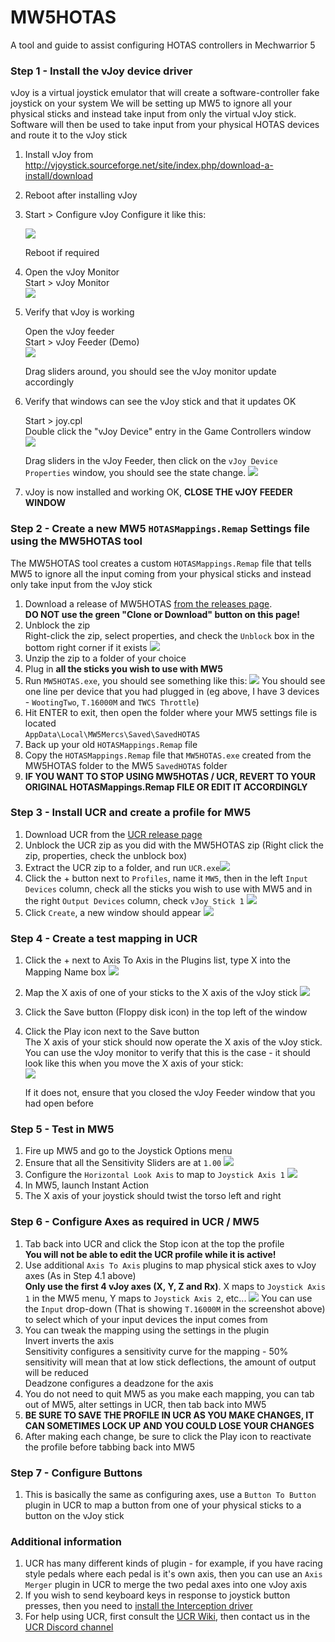 # MW5HOTAS
 A tool and guide to assist configuring HOTAS controllers in Mechwarrior 5



### Step 1 - Install the vJoy device driver

vJoy is a virtual joystick emulator that will create a software-controller fake joystick on your system
We will be setting up MW5 to ignore all your physical sticks and instead take input from only the virtual vJoy stick. Software will then be used to take input from your physical HOTAS devices and route it to the vJoy stick

1. Install vJoy from http://vjoystick.sourceforge.net/site/index.php/download-a-install/download

2. Reboot after installing vJoy

3. Start > Configure vJoy
   Configure it like this:

   ![](https://i.imgur.com/0DqL0q1.png)

   Reboot if required

4. Open the vJoy Monitor  
   Start > vJoy Monitor  
   ![](https://i.imgur.com/TAmtjsW.png)

5. Verify that vJoy is working  

   Open the vJoy feeder  
   Start > vJoy Feeder (Demo)  
   ![](https://i.imgur.com/kK7HUJW.png)

   Drag sliders around, you should see the vJoy monitor update accordingly

6. Verify that windows can see the vJoy stick and that it updates OK  

   Start > joy.cpl  
   Double click the "vJoy Device" entry in the Game Controllers window  
   ![](https://i.imgur.com/wgywg3Q.png)

   Drag sliders in the vJoy Feeder, then click on the `vJoy Device Properties` window, you should see the state change.
   ![](https://i.imgur.com/VwYshmY.gif)

7. vJoy is now installed and working OK, **CLOSE THE vJOY FEEDER WINDOW**



### Step 2 - Create a new MW5 `HOTASMappings.Remap` Settings file using the MW5HOTAS tool

The MW5HOTAS tool creates a custom `HOTASMappings.Remap` file that tells MW5 to ignore all the input coming from your physical sticks and instead only take input from the vJoy stick

1. Download a release of MW5HOTAS [from the releases page](https://github.com/evilC/MW5HOTAS/releases).  
   **DO NOT use the green "Clone or Download" button on this page!**
2. Unblock the zip  
   Right-click the zip, select properties, and check the `Unblock` box in the bottom right corner if it exists
   ![](https://i.imgur.com/ACVCr7N.png)
3. Unzip the zip to a folder of your choice
4. Plug in **all the sticks you wish to use with MW5**
5. Run `MW5HOTAS.exe`, you should see something like this:
   ![](https://i.imgur.com/p2nL0hO.png)
   You should see one line per device that you had plugged in (eg above, I have 3 devices - `WootingTwo`, `T.16000M` and `TWCS Throttle`)
6. Hit ENTER to exit, then open the folder where your MW5 settings file is located  
   `AppData\Local\MW5Mercs\Saved\SavedHOTAS`
7. Back up your old `HOTASMappings.Remap` file
8. Copy the `HOTASMappings.Remap` file that `MW5HOTAS.exe` created from the MW5HOTAS folder to the MW5 `SavedHOTAS` folder
9. **IF YOU WANT TO STOP USING MW5HOTAS / UCR, REVERT TO YOUR ORIGINAL HOTASMappings.Remap FILE OR EDIT IT ACCORDINGLY**



### Step 3 - Install UCR and create a profile for MW5

1. Download UCR from the [UCR release page](https://github.com/Snoothy/UCR/releases)
2. Unblock the UCR zip as you did with the MW5HOTAS zip (Right click the zip, properties, check the unblock box)
3. Extract the UCR zip to a folder, and run `UCR.exe`![](https://i.imgur.com/2AtcFGC.png)
4. Click the + button next to `Profiles`, name it `MW5`, then in the left `Input Devices` column, check all the sticks you wish to use with MW5 and in the right `Output Devices` column, check `vJoy Stick 1`
   ![](https://i.imgur.com/RhVaep0.gif)
5. Click `Create`, a new window should appear
   ![](https://i.imgur.com/VtXf242.png)



### Step 4 - Create a test mapping in UCR

1. Click the + next to Axis To Axis in the Plugins list, type X into the Mapping Name box
   ![](https://i.imgur.com/6cvYcJj.png)

2. Map the X axis of one of your sticks to the X axis of the vJoy stick
   ![](https://i.imgur.com/oz9aczu.gif)

3. Click the Save button (Floppy disk icon) in the top left of the window

4. Click the Play icon next to the Save button  
   The X axis of your stick should now operate the X axis of the vJoy stick.  
   You can use the vJoy monitor to verify that this is the case - it should look like this when you move the X axis of your stick:  
   ![](https://i.imgur.com/m2vZPyZ.gif)

   If it does not, ensure that you closed the vJoy Feeder window that you had open before



### Step 5 - Test in MW5

1. Fire up MW5 and go to the Joystick Options menu
2. Ensure that all the Sensitivity Sliders are at `1.00`
   ![](https://i.imgur.com/yn6mCo4.png)
3. Configure the `Horizontal Look Axis` to map to `Joystick Axis 1`
   ![](https://i.imgur.com/7GCnZN7.png)
4. In MW5, launch Instant Action
5. The X axis of your joystick should twist the torso left and right



### Step 6 - Configure Axes as required in UCR / MW5

1. Tab back into UCR and click the Stop icon at the top the profile  
   **You will not be able to edit the UCR profile while it is active!**
2. Use additional `Axis To Axis` plugins to map physical stick axes to vJoy axes (As in Step 4.1 above)  
   **Only use the first 4 vJoy axes (X, Y, Z and Rx)**. X maps to `Joystick Axis 1` in the MW5 menu, Y maps to `Joystick Axis 2`, etc...
   ![](https://i.imgur.com/IwKmPBf.png)
   You can use the `Input` drop-down (That is showing `T.16000M` in the screenshot above) to select which of your input devices the input comes from
3. You can tweak the mapping using the settings in the plugin  
   Invert inverts the axis  
   Sensitivity configures a sensitivity curve for the mapping - 50% sensitivity will mean that at low stick deflections, the amount of output will be reduced  
   Deadzone configures a deadzone for the axis  
4. You do not need to quit MW5 as you make each mapping, you can tab out of MW5, alter settings in UCR, then tab back into MW5
5. **BE SURE TO SAVE THE PROFILE IN UCR AS YOU MAKE CHANGES, IT CAN SOMETIMES LOCK UP AND YOU COULD LOSE YOUR CHANGES**
6. After making each change, be sure to click the Play icon to reactivate the profile before tabbing back into MW5



### Step 7 - Configure Buttons

1. This is basically the same as configuring axes, use a `Button To Button` plugin in UCR to map a button from one of your physical sticks to a button on the vJoy stick



### Additional information

1. UCR has many different kinds of plugin - for example, if you have racing style pedals where each pedal is it's own axis, then you can use an `Axis Merger` plugin in UCR to merge the two pedal axes into one vJoy axis
2. If you wish to send keyboard keys in response to joystick button presses, then you need to [install the Interception driver](https://github.com/Snoothy/UCR/wiki/Core_Interception)
3. For help using UCR, first consult the [UCR Wiki](https://github.com/Snoothy/UCR/wiki), then contact us in the [UCR Discord channel](https://discord.gg/MmnhQYQ)